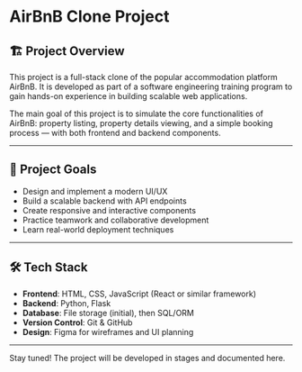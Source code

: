 # AirBnB Clone Project

## 🏗 Project Overview

This project is a full-stack clone of the popular accommodation platform AirBnB. It is developed as part of a software engineering training program to gain hands-on experience in building scalable web applications.

The main goal of this project is to simulate the core functionalities of AirBnB: property listing, property details viewing, and a simple booking process — with both frontend and backend components.

---

## 🎯 Project Goals

- Design and implement a modern UI/UX  
- Build a scalable backend with API endpoints  
- Create responsive and interactive components  
- Practice teamwork and collaborative development  
- Learn real-world deployment techniques  

---

## 🛠 Tech Stack

- **Frontend**: HTML, CSS, JavaScript (React or similar framework)  
- **Backend**: Python, Flask  
- **Database**: File storage (initial), then SQL/ORM  
- **Version Control**: Git & GitHub  
- **Design**: Figma for wireframes and UI planning  

---

Stay tuned! The project will be developed in stages and documented here.
